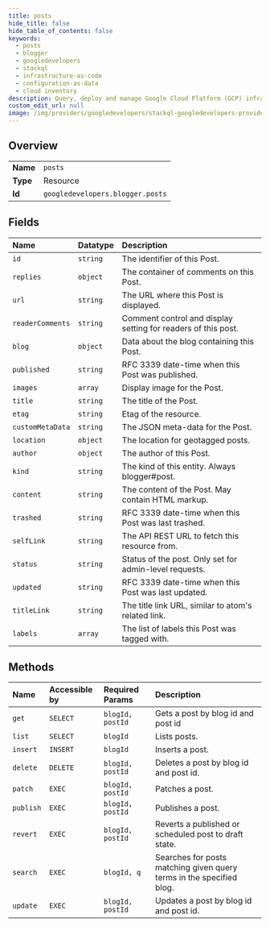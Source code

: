 ```yaml
---
title: posts
hide_title: false
hide_table_of_contents: false
keywords:
  - posts
  - blogger
  - googledevelopers    
  - stackql
  - infrastructure-as-code
  - configuration-as-data
  - cloud inventory
description: Query, deploy and manage Google Cloud Platform (GCP) infrastructure and resources using SQL
custom_edit_url: null
image: /img/providers/googledevelopers/stackql-googledevelopers-provider-featured-image.png
---
```

  
    

## Overview
<table><tbody>
<tr><td><b>Name</b></td><td><code>posts</code></td></tr>
<tr><td><b>Type</b></td><td>Resource</td></tr>
<tr><td><b>Id</b></td><td><code>googledevelopers.blogger.posts</code></td></tr>
</tbody></table>

## Fields
| Name | Datatype | Description |
|:-----|:---------|:------------|
| `id` | `string` | The identifier of this Post. |
| `replies` | `object` | The container of comments on this Post. |
| `url` | `string` | The URL where this Post is displayed. |
| `readerComments` | `string` | Comment control and display setting for readers of this post. |
| `blog` | `object` | Data about the blog containing this Post. |
| `published` | `string` | RFC 3339 date-time when this Post was published. |
| `images` | `array` | Display image for the Post. |
| `title` | `string` | The title of the Post. |
| `etag` | `string` | Etag of the resource. |
| `customMetaData` | `string` | The JSON meta-data for the Post. |
| `location` | `object` | The location for geotagged posts. |
| `author` | `object` | The author of this Post. |
| `kind` | `string` | The kind of this entity. Always blogger#post. |
| `content` | `string` | The content of the Post. May contain HTML markup. |
| `trashed` | `string` | RFC 3339 date-time when this Post was last trashed. |
| `selfLink` | `string` | The API REST URL to fetch this resource from. |
| `status` | `string` | Status of the post. Only set for admin-level requests. |
| `updated` | `string` | RFC 3339 date-time when this Post was last updated. |
| `titleLink` | `string` | The title link URL, similar to atom's related link. |
| `labels` | `array` | The list of labels this Post was tagged with. |
## Methods
| Name | Accessible by | Required Params | Description |
|:-----|:--------------|:----------------|:------------|
| `get` | `SELECT` | `blogId, postId` | Gets a post by blog id and post id |
| `list` | `SELECT` | `blogId` | Lists posts. |
| `insert` | `INSERT` | `blogId` | Inserts a post. |
| `delete` | `DELETE` | `blogId, postId` | Deletes a post by blog id and post id. |
| `patch` | `EXEC` | `blogId, postId` | Patches a post. |
| `publish` | `EXEC` | `blogId, postId` | Publishes a post. |
| `revert` | `EXEC` | `blogId, postId` | Reverts a published or scheduled post to draft state. |
| `search` | `EXEC` | `blogId, q` | Searches for posts matching given query terms in the specified blog. |
| `update` | `EXEC` | `blogId, postId` | Updates a post by blog id and post id. |
